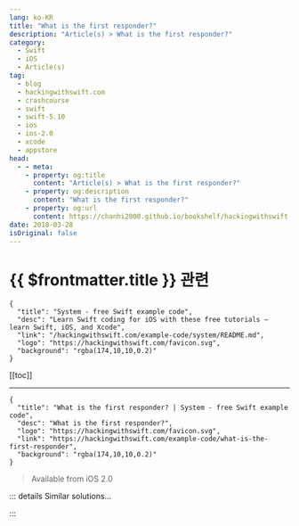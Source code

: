 ```yaml
---
lang: ko-KR
title: "What is the first responder?"
description: "Article(s) > What is the first responder?"
category:
  - Swift
  - iOS
  - Article(s)
tag: 
  - blog
  - hackingwithswift.com
  - crashcourse
  - swift
  - swift-5.10
  - ios
  - ios-2.0
  - xcode
  - appstore
head:
  - - meta:
    - property: og:title
      content: "Article(s) > What is the first responder?"
    - property: og:description
      content: "What is the first responder?"
    - property: og:url
      content: https://chanhi2000.github.io/bookshelf/hackingwithswift.com/example-code/what-is-the-first-responder.html
date: 2018-03-28
isOriginal: false
---
```


# {{ $frontmatter.title }} 관련

```component VPCard
{
  "title": "System - free Swift example code",
  "desc": "Learn Swift coding for iOS with these free tutorials – learn Swift, iOS, and Xcode",
  "link": "/hackingwithswift.com/example-code/system/README.md",
  "logo": "https://hackingwithswift.com/favicon.svg",
  "background": "rgba(174,10,10,0.2)"
}
```

[[toc]]

---

```component VPCard
{
  "title": "What is the first responder? | System - free Swift example code",
  "desc": "What is the first responder?",
  "logo": "https://hackingwithswift.com/favicon.svg",
  "link": "https://hackingwithswift.com/example-code/what-is-the-first-responder",
  "background": "rgba(174,10,10,0.2)"
}
```

> Available from iOS 2.0

<!-- TODO: 작성 -->

<!-- 
Most of UIKit has a concept of *responders* baked deep into the system, but it’s not common you need to work with it directly. It’s Apple’s implementation of a design pattern called the Chain of Responsibility: UIKit asks one component if it can respond to an action, but if it can’t it gets passed to another component, and if that can’t respond then it gets passed on and on until something *can* respond – it’s a chain of responders.

The *first* responder is whatever control is currently ready to respond to actions. In UIKit this is usually the control that has activated the keyboard and is receiving input. If you want that text control to stop waiting for input – which in turn dismisses the keyboard – you should call its `resignFirstResponder()` method, which passes the first responder baton to the next waiting component.

The responder chain is how events bubble upwards on Apple platforms: `touchesBegan()` might be implemented on a view, on its view controller, on a parent view controller, or even higher up, but it will always be triggered somewhere when it happens.

-->

::: details Similar solutions…

<!--
/example-code/language/how-to-find-the-index-of-the-first-matching-array-element">How to find the index of the first matching array element 
/example-code/language/how-to-find-the-first-matching-element-in-an-array">How to find the first matching element in an array 
/example-code/language/how-to-remove-the-first-or-last-item-from-an-array">How to remove the first or last item from an array 
/quick-start/concurrency/what-calls-the-first-async-function">What calls the first async function? 
/example-code/strings/how-to-capitalize-the-first-letter-of-a-string">How to capitalize the first letter of a string</a>
-->

:::

